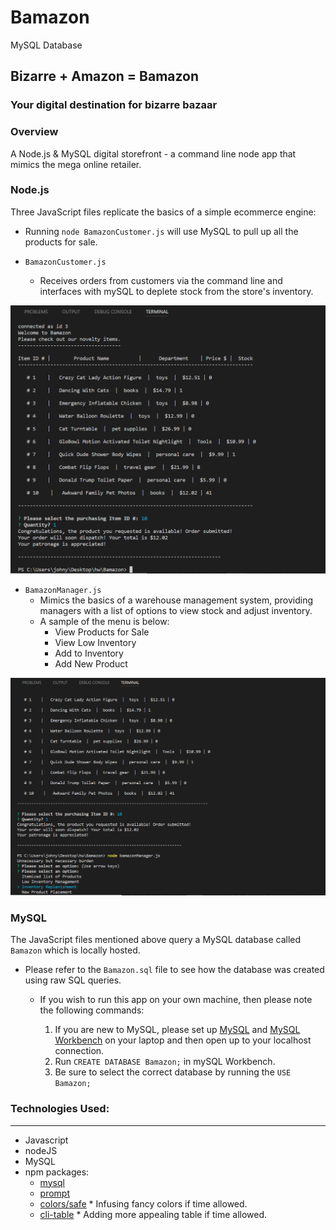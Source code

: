 # Bamazon
MySQL Database
## Bizarre + Amazon = Bamazon

### Your digital destination for bizarre bazaar

### Overview
A Node.js &amp; MySQL digital storefront - a command line node app that mimics the mega online retailer.


### Node.js
Three JavaScript files replicate the basics of a simple ecommerce engine:
  - Running `node BamazonCustomer.js` will use MySQL to pull up all the products for sale.

- `BamazonCustomer.js`
  - Receives orders from customers via the command line and interfaces with mySQL to deplete stock from the store's inventory.
  
![Customer Page](/screenshots/customer.png)

- `BamazonManager.js`
  - Mimics the basics of a warehouse management system, providing managers with a list of options to view stock and adjust inventory.
  - A sample of the menu is below:
    * View Products for Sale 
    * View Low Inventory
    * Add to Inventory
    * Add New Product
    
![Manager Page](/screenshots/manager.png)

### MySQL
The JavaScript files mentioned above query a MySQL database called `Bamazon` which is locally hosted.

- Please refer to the `Bamazon.sql` file to see how the database was created using raw SQL queries.

  - If you wish to run this app on your own machine, then please note the following commands:

    1. If you are new to MySQL, please set up [MySQL](http://dev.mysql.com/downloads/mysql/) and [MySQL Workbench](http://dev.mysql.com/downloads/workbench/) on your laptop and then open up to your localhost connection.
    2. Run `CREATE DATABASE Bamazon;` in mySQL Workbench.
    3. Be sure to select the correct database by running the `USE Bamazon;` 

### Technologies Used:
***

* Javascript
* nodeJS
* MySQL
* npm packages:
	- [mysql](https://github.com/felixge/node-mysql)
	- [prompt](https://github.com/flatiron/prompt)
	- [colors/safe](https://github.com/Marak/colors.js)    * Infusing fancy colors if time allowed.
	- [cli-table](https://github.com/Automattic/cli-table) * Adding more appealing table if time allowed.


